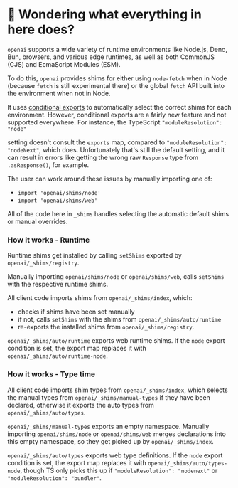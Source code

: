# 👋 Wondering what everything in here does?

`openai` supports a wide variety of runtime environments like Node.js, Deno,
Bun, browsers, and various edge runtimes, as well as both CommonJS (CJS) and
EcmaScript Modules (ESM).

To do this, `openai` provides shims for either using `node-fetch` when in Node
(because `fetch` is still experimental there) or the global `fetch` API built
into the environment when not in Node.

It uses
[conditional exports](https://nodejs.org/api/packages.html#conditional-exports)
to automatically select the correct shims for each environment. However,
conditional exports are a fairly new feature and not supported everywhere. For
instance, the TypeScript `"moduleResolution": "node"`

setting doesn't consult the `exports` map, compared to
`"moduleResolution": "nodeNext"`, which does. Unfortunately that's still the
default setting, and it can result in errors like getting the wrong raw
`Response` type from `.asResponse()`, for example.

The user can work around these issues by manually importing one of:

- `import 'openai/shims/node'`
- `import 'openai/shims/web'`

All of the code here in `_shims` handles selecting the automatic default shims
or manual overrides.

### How it works - Runtime

Runtime shims get installed by calling `setShims` exported by
`openai/_shims/registry`.

Manually importing `openai/shims/node` or `openai/shims/web`, calls `setShims`
with the respective runtime shims.

All client code imports shims from `openai/_shims/index`, which:

- checks if shims have been set manually
- if not, calls `setShims` with the shims from `openai/_shims/auto/runtime`
- re-exports the installed shims from `openai/_shims/registry`.

`openai/_shims/auto/runtime` exports web runtime shims. If the `node` export
condition is set, the export map replaces it with
`openai/_shims/auto/runtime-node`.

### How it works - Type time

All client code imports shim types from `openai/_shims/index`, which selects the
manual types from `openai/_shims/manual-types` if they have been declared,
otherwise it exports the auto types from `openai/_shims/auto/types`.

`openai/_shims/manual-types` exports an empty namespace. Manually importing
`openai/shims/node` or `openai/shims/web` merges declarations into this empty
namespace, so they get picked up by `openai/_shims/index`.

`openai/_shims/auto/types` exports web type definitions. If the `node` export
condition is set, the export map replaces it with
`openai/_shims/auto/types-node`, though TS only picks this up if
`"moduleResolution": "nodenext"` or `"moduleResolution": "bundler"`.

